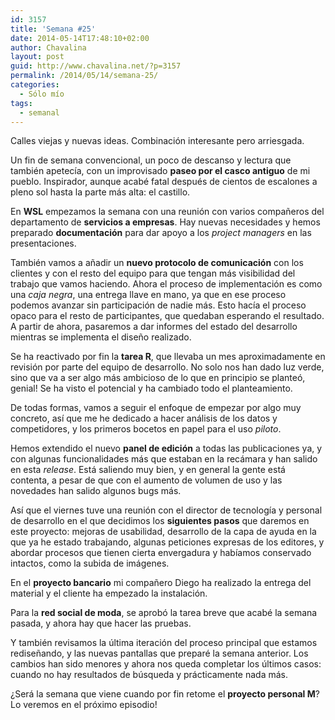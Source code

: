 ```yaml
---
id: 3157
title: 'Semana #25'
date: 2014-05-14T17:48:10+02:00
author: Chavalina
layout: post
guid: http://www.chavalina.net/?p=3157
permalink: /2014/05/14/semana-25/
categories:
  - Sólo mío
tags:
  - semanal
---
```

Calles viejas y nuevas ideas. Combinación interesante pero arriesgada.



Un fin de semana convencional, un poco de descanso y lectura que también apetecía, con un improvisado **paseo por el casco antiguo** de mi pueblo. Inspirador, aunque acabé fatal después de cientos de escalones a pleno sol hasta la parte más alta: el castillo.



En **WSL** empezamos la semana con una reunión con varios compañeros del departamento de **servicios a empresas**. Hay nuevas necesidades y hemos preparado **documentación** para dar apoyo a los <em lang="en">project managers</em> en las presentaciones.

También vamos a añadir un **nuevo protocolo de comunicación** con los clientes y con el resto del equipo para que tengan más visibilidad del trabajo que vamos haciendo. Ahora el proceso de implementación es como una _caja negra_, una entrega llave en mano, ya que en ese proceso podemos avanzar sin participación de nadie más. Esto hacía el proceso opaco para el resto de participantes, que quedaban esperando el resultado. A partir de ahora, pasaremos a dar informes del estado del desarrollo mientras se implementa el diseño realizado.

Se ha reactivado por fin la **tarea R**, que llevaba un mes aproximadamente en revisión por parte del equipo de desarrollo. No solo nos han dado luz verde, sino que va a ser algo más ambicioso de lo que en principio se planteó, genial! Se ha visto el potencial y ha cambiado todo el planteamiento.

De todas formas, vamos a seguir el enfoque de empezar por algo muy concreto, así que me he dedicado a hacer análisis de los datos y competidores, y los primeros bocetos en papel para el uso _piloto_.

Hemos extendido el nuevo **panel de edición** a todas las publicaciones ya, y con algunas funcionalidades más que estaban en la recámara y han salido en esta <em lang="en">release</em>. Está saliendo muy bien, y en general la gente está contenta, a pesar de que con el aumento de volumen de uso y las novedades han salido algunos bugs más.

Así que el viernes tuve una reunión con el director de tecnología y personal de desarrollo en el que decidimos los **siguientes pasos** que daremos en este proyecto: mejoras de usabilidad, desarrollo de la capa de ayuda en la que ya he estado trabajando, algunas peticiones expresas de los editores, y abordar procesos que tienen cierta envergadura y habíamos conservado intactos, como la subida de imágenes.

En el **proyecto bancario** mi compañero Diego ha realizado la entrega del material y el cliente ha empezado la instalación.

Para la **red social de moda**, se aprobó la tarea breve que acabé la semana pasada, y ahora hay que hacer las pruebas. 

Y también revisamos la última iteración del proceso principal que estamos rediseñando, y las nuevas pantallas que preparé la semana anterior. Los cambios han sido menores y ahora nos queda completar los últimos casos: cuando no hay resultados de búsqueda y prácticamente nada más.

¿Será la semana que viene cuando por fin retome el **proyecto personal M**? Lo veremos en el próximo episodio!